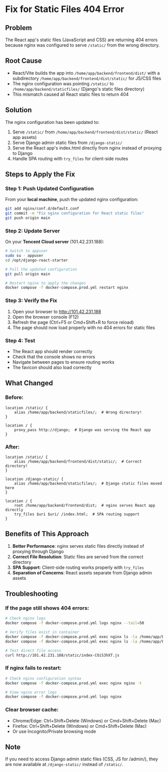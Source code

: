 # Fix for Static Files 404 Error

## Problem
The React app's static files (JavaScript and CSS) are returning 404 errors because nginx was configured to serve `/static/` from the wrong directory.

## Root Cause
- React/Vite builds the app into `/home/app/backend/frontend/dist/` with a subdirectory `/home/app/backend/frontend/dist/static/` for JS/CSS files
- The nginx configuration was pointing `/static/` to `/home/app/backend/staticfiles/` (Django's static files directory)
- This mismatch caused all React static files to return 404

## Solution
The nginx configuration has been updated to:
1. Serve `/static/` from `/home/app/backend/frontend/dist/static/` (React app assets)
2. Serve Django admin static files from `/django-static/`
3. Serve the React app's index.html directly from nginx instead of proxying to Django
4. Handle SPA routing with `try_files` for client-side routes

## Steps to Apply the Fix

### Step 1: Push Updated Configuration
From your **local machine**, push the updated nginx configuration:

```bash
git add nginx/conf.d/default.conf
git commit -m "Fix nginx configuration for React static files"
git push origin main
```

### Step 2: Update Server
On your **Tencent Cloud server** (101.42.231.188):

```bash
# Switch to appuser
sudo su - appuser
cd /opt/django-react-starter

# Pull the updated configuration
git pull origin main

# Restart nginx to apply the changes
docker compose -f docker-compose.prod.yml restart nginx
```

### Step 3: Verify the Fix
1. Open your browser to http://101.42.231.188
2. Open the browser console (F12)
3. Refresh the page (Ctrl+F5 or Cmd+Shift+R to force reload)
4. The page should now load properly with no 404 errors for static files

### Step 4: Test
- The React app should render correctly
- Check that the console shows no errors
- Navigate between pages to ensure routing works
- The favicon should also load correctly

## What Changed

### Before:
```nginx
location /static/ {
    alias /home/app/backend/staticfiles/;  # Wrong directory!
}

location / {
    proxy_pass http://django;  # Django was serving the React app
}
```

### After:
```nginx
location /static/ {
    alias /home/app/backend/frontend/dist/static/;  # Correct directory!
}

location /django-static/ {
    alias /home/app/backend/staticfiles/;  # Django static files moved here
}

location / {
    root /home/app/backend/frontend/dist;  # nginx serves React app directly
    try_files $uri $uri/ /index.html;  # SPA routing support
}
```

## Benefits of This Approach
1. **Better Performance**: nginx serves static files directly instead of proxying through Django
2. **Correct File Resolution**: Static files are served from the correct directory
3. **SPA Support**: Client-side routing works properly with `try_files`
4. **Separation of Concerns**: React assets separate from Django admin assets

## Troubleshooting

### If the page still shows 404 errors:
```bash
# Check nginx logs
docker compose -f docker-compose.prod.yml logs nginx --tail=50

# Verify files exist in container
docker compose -f docker-compose.prod.yml exec nginx ls -la /home/app/backend/frontend/dist/
docker compose -f docker-compose.prod.yml exec nginx ls -la /home/app/backend/frontend/dist/static/

# Test direct file access
curl http://101.42.231.188/static/index-COiS3hXT.js
```

### If nginx fails to restart:
```bash
# Check nginx configuration syntax
docker compose -f docker-compose.prod.yml exec nginx nginx -t

# View nginx error logs
docker compose -f docker-compose.prod.yml logs nginx
```

### Clear browser cache:
- Chrome/Edge: Ctrl+Shift+Delete (Windows) or Cmd+Shift+Delete (Mac)
- Firefox: Ctrl+Shift+Delete (Windows) or Cmd+Shift+Delete (Mac)
- Or use Incognito/Private browsing mode

## Note
If you need to access Django admin static files (CSS, JS for /admin/), they are now available at `/django-static/` instead of `/static/`.
